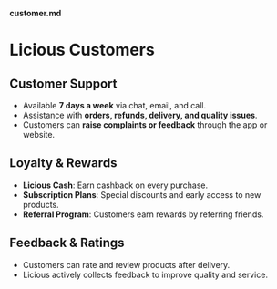 
**customer.md**

# Licious Customers

## Customer Support
- Available **7 days a week** via chat, email, and call.
- Assistance with **orders, refunds, delivery, and quality issues**.
- Customers can **raise complaints or feedback** through the app or website.

## Loyalty & Rewards
- **Licious Cash**: Earn cashback on every purchase.
- **Subscription Plans**: Special discounts and early access to new products.
- **Referral Program**: Customers earn rewards by referring friends.

## Feedback & Ratings
- Customers can rate and review products after delivery.
- Licious actively collects feedback to improve quality and service.

